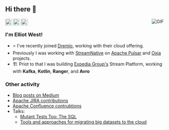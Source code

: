 ## Hi there 👋

<a href="https://github.com/teabot">
  <img align="left" alt="Elliot West's Github" width="22px" src="https://cdn.jsdelivr.net/npm/simple-icons@v3/icons/github.svg" />
</a>
<a href="https://www.linkedin.com/in/teabot/">
  <img align="left" alt="Elliot West's Linkedin" width="22px" src="https://cdn.jsdelivr.net/npm/simple-icons@v3/icons/linkedin.svg" />
</a>
<a href="https://twitter.com/teabot">
  <img align="left" alt="Elliot West's Twitter" width="22px" src="https://cdn.jsdelivr.net/npm/simple-icons@v3/icons/twitter.svg" />
</a>

<img alt="GIF" align="right" src="https://github-readme-stats.vercel.app/api?username=teabot&show_icons=true&count_private=true" />

<br />

### I'm Elliot West!
- ⭐️ I've recently joined [Dremio](https://github.com/dremio), working with their cloud offering.
- Previously I was working with [StreamNative](https://github.com/dremio) on [Apache Pulsar](https://github.com/apache/pulsar) and [Oxia](https://github.com/streamnative/oxia) projects.
- 🏗 Priot to that I was building [Expedia Group's](https://opensource.expediagroup.com) Stream Platform, working with **Kafka**, **Kotlin**, **Ranger**, and **Avro**

### Other activity
* [Blog posts on Medium](https://medium.com/@teabot)
* [Apache JIRA contributions](https://issues.apache.org/jira/browse/KAFKA-13293?jql=project%20in%20(KAFKA%2C%20AVRO%2C%20HIVE)%20AND%20reporter%20in%20(teabot))
* [Apache Confluence contrubtions](https://cwiki.apache.org/confluence/display/~teabot)
* Talks:
  * [Mutant Tests Too: The SQL](https://www.youtube.com/watch?v=PchdF0xAbEg)
  * [Tools and approaches for migrating big datasets to the cloud](https://youtu.be/MfvjmMjhKG4)
